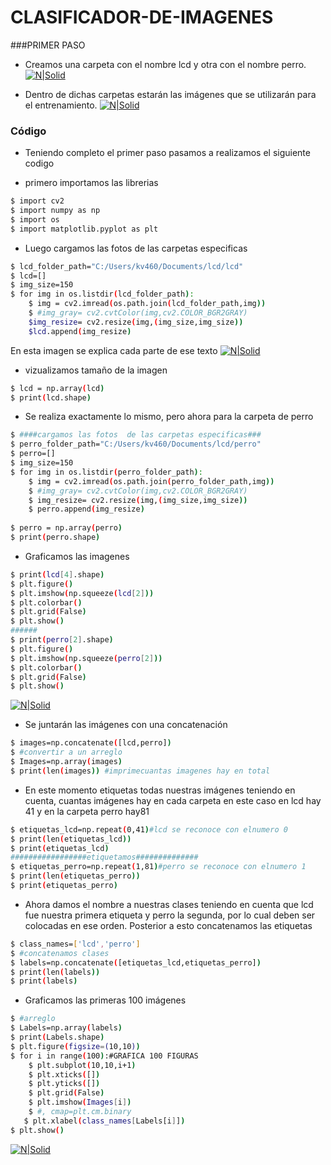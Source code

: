 # CLASIFICADOR-DE-IMAGENES

###PRIMER PASO

- Creamos una carpeta con el nombre lcd y otra con el nombre perro.
[![N|Solid](https://github.com/KARENalejand/imagenes/blob/main/f.png)](https://nodesource.com/products/nsolid)

- Dentro de dichas carpetas estarán las imágenes que se utilizarán para el
entrenamiento.
[![N|Solid](https://github.com/KARENalejand/imagenes/blob/main/CARPETAS.png)](https://nodesource.com/products/nsolid)

### Código 
- Teniendo  completo el primer paso pasamos a  realizamos el siguiente codigo

- primero importamos las  librerias 

```sh
$ import cv2
$ import numpy as np
$ import os
$ import matplotlib.pyplot as plt
```

- Luego cargamos las fotos  de las carpetas especificas
```sh
$ lcd_folder_path="C:/Users/kv460/Documents/lcd/lcd"
$ lcd=[]
$ img_size=150
$ for img in os.listdir(lcd_folder_path):
    $ img = cv2.imread(os.path.join(lcd_folder_path,img))
    $ #img_gray= cv2.cvtColor(img,cv2.COLOR_BGR2GRAY)
    $img_resize= cv2.resize(img,(img_size,img_size))
    $lcd.append(img_resize)
```
En esta imagen se explica cada parte de  ese texto
[![N|Solid](https://github.com/KARENalejand/imagenes/blob/main/parte2.png)](https://nodesource.com/products/nsolid)

- vizualizamos tamaño de la imagen

```sh
$ lcd = np.array(lcd)
$ print(lcd.shape)
```
- Se realiza exactamente lo mismo, pero ahora para la carpeta de perro

```sh
$ ####cargamos las fotos  de las carpetas especificas### 
$ perro_folder_path="C:/Users/kv460/Documents/lcd/perro"
$ perro=[]
$ img_size=150
$ for img in os.listdir(perro_folder_path):
    $ img = cv2.imread(os.path.join(perro_folder_path,img))
    $ #img_gray= cv2.cvtColor(img,cv2.COLOR_BGR2GRAY)
    $ img_resize= cv2.resize(img,(img_size,img_size))
    $ perro.append(img_resize)
    
$ perro = np.array(perro)
$ print(perro.shape)
```
- Graficamos las imagenes
```sh
$ print(lcd[4].shape)
$ plt.figure()
$ plt.imshow(np.squeeze(lcd[2]))
$ plt.colorbar()
$ plt.grid(False)
$ plt.show()
######
$ print(perro[2].shape)
$ plt.figure()
$ plt.imshow(np.squeeze(perro[2]))
$ plt.colorbar()
$ plt.grid(False)
$ plt.show()
```

[![N|Solid](https://github.com/KARENalejand/imagenes/blob/main/parte%203.png)](https://nodesource.com/products/nsolid)

- Se juntarán las imágenes con una concatenación
```sh
$ images=np.concatenate([lcd,perro])
$ #convertir a un arreglo 
$ Images=np.array(images)
$ print(len(images)) #imprimecuantas imagenes hay en total
```
- En este momento etiquetas todas nuestras imágenes teniendo en cuenta, cuantas imágenes hay en cada carpeta en este caso en lcd hay 41 y en la carpeta perro hay81

```sh
$ etiquetas_lcd=np.repeat(0,41)#lcd se reconoce con elnumero 0
$ print(len(etiquetas_lcd))
$ print(etiquetas_lcd)
#################etiquetamos##############
$ etiquetas_perro=np.repeat(1,81)#perro se reconoce con elnumero 1
$ print(len(etiquetas_perro))
$ print(etiquetas_perro)
```
- Ahora damos el nombre a nuestras clases teniendo en cuenta que lcd fue nuestra primera etiqueta y perro la segunda, por lo cual deben ser colocadas en ese orden.
Posterior a esto concatenamos las etiquetas
```sh
$ class_names=['lcd','perro']
$ #concatenamos clases
$ labels=np.concatenate([etiquetas_lcd,etiquetas_perro])
$ print(len(labels))
$ print(labels)
```
- Graficamos las primeras 100 imágenes

```sh
$ #arreglo
$ Labels=np.array(labels)
$ print(Labels.shape)
$ plt.figure(figsize=(10,10))
$ for i in range(100):#GRAFICA 100 FIGURAS
    $ plt.subplot(10,10,i+1)
    $ plt.xticks([])
    $ plt.yticks([])
    $ plt.grid(False)
    $ plt.imshow(Images[i])
    $ #, cmap=plt.cm.binary
   $ plt.xlabel(class_names[Labels[i]])
$ plt.show()
```
[![N|Solid](https://github.com/KARENalejand/imagenes/blob/main/etiquetas.png)](https://nodesource.com/products/nsolid)







